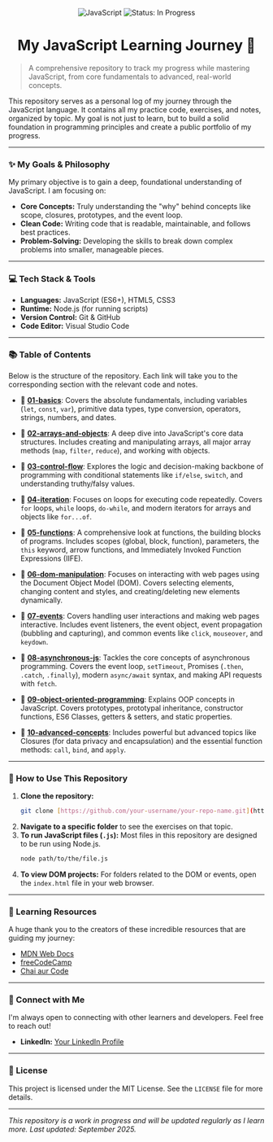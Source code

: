 <p align="center">
  <img src="https://img.shields.io/badge/JavaScript-F7DF1E?style=for-the-badge&logo=javascript&logoColor=black" alt="JavaScript">
  <img src="https://img.shields.io/badge/Status-In%20Progress-blue?style=for-the-badge" alt="Status: In Progress">
</p>

<h1 align="center">My JavaScript Learning Journey 🚀</h1>

> A comprehensive repository to track my progress while mastering JavaScript, from core fundamentals to advanced, real-world concepts.

This repository serves as a personal log of my journey through the JavaScript language. It contains all my practice code, exercises, and notes, organized by topic. My goal is not just to learn, but to build a solid foundation in programming principles and create a public portfolio of my progress.

---

### ✨ My Goals & Philosophy

My primary objective is to gain a deep, foundational understanding of JavaScript. I am focusing on:
* **Core Concepts:** Truly understanding the "why" behind concepts like scope, closures, prototypes, and the event loop.
* **Clean Code:** Writing code that is readable, maintainable, and follows best practices.
* **Problem-Solving:** Developing the skills to break down complex problems into smaller, manageable pieces.

---

### 💻 Tech Stack & Tools

* **Languages:** JavaScript (ES6+), HTML5, CSS3
* **Runtime:** Node.js (for running scripts)
* **Version Control:** Git & GitHub
* **Code Editor:** Visual Studio Code

---

### 📚 Table of Contents

Below is the structure of the repository. Each link will take you to the corresponding section with the relevant code and notes.

* 📂 **[01-basics](./01-_basics/)**: Covers the absolute fundamentals, including variables (`let`, `const`, `var`), primitive data types, type conversion, operators, strings, numbers, and dates.

* 📂 **[02-arrays-and-objects](./02-arrays-and-objects/)**: A deep dive into JavaScript's core data structures. Includes creating and manipulating arrays, all major array methods (`map`, `filter`, `reduce`), and working with objects.

* 📂 **[03-control-flow](./03-control-flow/)**: Explores the logic and decision-making backbone of programming with conditional statements like `if/else`, `switch`, and understanding truthy/falsy values.

* 📂 **[04-iteration](./04-iteration/)**: Focuses on loops for executing code repeatedly. Covers `for` loops, `while` loops, `do-while`, and modern iterators for arrays and objects like `for...of`.

* 📂 **[05-functions](./05-functions/)**: A comprehensive look at functions, the building blocks of programs. Includes scopes (global, block, function), parameters, the `this` keyword, arrow functions, and Immediately Invoked Function Expressions (IIFE).

* 📂 **[06-dom-manipulation](./06-dom-manipulation/)**: Focuses on interacting with web pages using the Document Object Model (DOM). Covers selecting elements, changing content and styles, and creating/deleting new elements dynamically.

* 📂 **[07-events](./07-events/)**: Covers handling user interactions and making web pages interactive. Includes event listeners, the event object, event propagation (bubbling and capturing), and common events like `click`, `mouseover`, and `keydown`.

* 📂 **[08-asynchronous-js](./08-asynchronous-js/)**: Tackles the core concepts of asynchronous programming. Covers the event loop, `setTimeout`, Promises (`.then`, `.catch`, `.finally`), modern `async/await` syntax, and making API requests with `fetch`.

* 📂 **[09-object-oriented-programming](./09-object-oriented-programming/)**: Explains OOP concepts in JavaScript. Covers prototypes, prototypal inheritance, constructor functions, ES6 Classes, getters & setters, and static properties.

* 📂 **[10-advanced-concepts](./10-advanced-concepts/)**: Includes powerful but advanced topics like Closures (for data privacy and encapsulation) and the essential function methods: `call`, `bind`, and `apply`.

---

### 🚀 How to Use This Repository

1.  **Clone the repository:**
    ```bash
    git clone [https://github.com/your-username/your-repo-name.git](https://github.com/your-username/your-repo-name.git)
    ```
2.  **Navigate to a specific folder** to see the exercises on that topic.
3.  **To run JavaScript files (`.js`):** Most files in this repository are designed to be run using Node.js.
    ```bash
    node path/to/the/file.js
    ```
4.  **To view DOM projects:** For folders related to the DOM or events, open the `index.html` file in your web browser.

---

### 📖 Learning Resources

A huge thank you to the creators of these incredible resources that are guiding my journey:
* [MDN Web Docs](https://developer.mozilla.org/en-US/)
* [freeCodeCamp](https://www.freecodecamp.org/)
* [Chai aur Code](https://www.youtube.com/@chaiaurcode)

---

### 🤝 Connect with Me

I'm always open to connecting with other learners and developers. Feel free to reach out!

* **LinkedIn:** [Your LinkedIn Profile](https://www.linkedin.com/in/jayesh-thar/)

---

### 📜 License

This project is licensed under the MIT License. See the `LICENSE` file for more details.

---

*This repository is a work in progress and will be updated regularly as I learn more. Last updated: September 2025.*